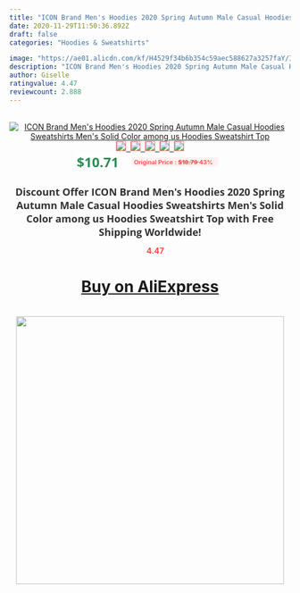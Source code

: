 ```yaml
---
title: "ICON Brand Men's Hoodies 2020 Spring Autumn Male Casual Hoodies Sweatshirts Men's Solid Color among us Hoodies Sweatshirt Top"
date: 2020-11-29T11:50:36.892Z
draft: false
categories: "Hoodies & Sweatshirts"

image: "https://ae01.alicdn.com/kf/H4529f34b6b354c59aec588627a3257faY/ICON-Brand-Men-s-Hoodies-2020-Spring-Autumn-Male-Casual-Hoodies-Sweatshirts-Men-s-Solid-Color.jpg"
description: "ICON Brand Men's Hoodies 2020 Spring Autumn Male Casual Hoodies Sweatshirts Men's Solid Color among us Hoodies Sweatshirt Top"
author: Giselle
ratingvalue: 4.47
reviewcount: 2.888
---
```

<br>
<div style="text-align: center;">
<a href="https://s.click.aliexpress.com/e/_98Wjwz" target="_blank" rel="nofollow noopener noreferrer"><img alt="ICON Brand Men's Hoodies 2020 Spring Autumn Male Casual Hoodies Sweatshirts Men's Solid Color among us Hoodies Sweatshirt Top" class="magnifier-image" src="https://ae01.alicdn.com/kf/H4529f34b6b354c59aec588627a3257faY/ICON-Brand-Men-s-Hoodies-2020-Spring-Autumn-Male-Casual-Hoodies-Sweatshirts-Men-s-Solid-Color.jpg_640x640.jpg">
<br>
<img style="border:1px solid salmon" src="https://ae01.alicdn.com/kf/H4529f34b6b354c59aec588627a3257faY/ICON-Brand-Men-s-Hoodies-2020-Spring-Autumn-Male-Casual-Hoodies-Sweatshirts-Men-s-Solid-Color.jpg_120x120.jpg">&nbsp;&nbsp;<img style="border:1px solid salmon" src="https://ae01.alicdn.com/kf/H928ad0bad2ba41ddaf11a1219ce65d4e0/ICON-Brand-Men-s-Hoodies-2020-Spring-Autumn-Male-Casual-Hoodies-Sweatshirts-Men-s-Solid-Color.jpg_120x120.jpg">&nbsp;&nbsp;<img style="border:1px solid salmon" src="https://ae01.alicdn.com/kf/H266f413e2aa4488ba51e100494abc3a8F/ICON-Brand-Men-s-Hoodies-2020-Spring-Autumn-Male-Casual-Hoodies-Sweatshirts-Men-s-Solid-Color.jpg_120x120.jpg">&nbsp;&nbsp;<img style="border:1px solid salmon" src="https://ae01.alicdn.com/kf/H3d8f09d27cbb4a1b8534e53c3be3d5b8C/ICON-Brand-Men-s-Hoodies-2020-Spring-Autumn-Male-Casual-Hoodies-Sweatshirts-Men-s-Solid-Color.jpg_120x120.jpg">&nbsp;&nbsp;<img style="border:1px solid salmon" src="https://ae01.alicdn.com/kf/H34a04b2c34a6445d8e46cd963e132fddD/ICON-Brand-Men-s-Hoodies-2020-Spring-Autumn-Male-Casual-Hoodies-Sweatshirts-Men-s-Solid-Color.jpg_120x120.jpg"></a></div><br0>
<div style="text-align: center;"><span style="background-color: white; border: 0px; box-sizing: border-box; color: seagreen; display: inline-block; font-family: &quot;open sans&quot; , &quot;arial&quot; , &quot;helvetica&quot; , sans-serif , &quot;heiti&quot;; font-size: 24px; font-stretch: inherit; font-weight: 700; line-height: inherit; margin: 0px 10px 0px 0px; padding: 0px; vertical-align: middle;">$10.71 </span>
<span style="background: rgb(255 , 241 , 241); border-radius: 3px; border: 0px; box-sizing: border-box; color: #ff4747; display: inline-block; font-family: inherit; font-size: 12px; font-stretch: inherit; font-style: inherit; font-variant: inherit; font-weight: 600; line-height: inherit; margin: 0px; padding: 2px 5px; transform: scale(0.9); vertical-align: middle;">Original Price : <b style="text-decoration: line-through;">$18.79 </b> 43%&nbsp;&nbsp;</span></div>
<h1 style="color: #333333; display: inline-block; font-family: &quot;open sans&quot; , &quot;arial&quot; , &quot;helvetica&quot; , sans-serif , &quot;heiti&quot;; font-size: 18px; font-stretch: inherit; font-weight: 700; text-align: center;">Discount Offer ICON Brand Men's Hoodies 2020 Spring Autumn Male Casual Hoodies Sweatshirts Men's Solid Color among us Hoodies Sweatshirt Top with Free Shipping Worldwide!</h1>
<div style="color: #ff4747; text-align: center;">
<img src="https://4.bp.blogspot.com/-M0ZcTcb-5uY/XleCXlxnR4I/AAAAAAAAAEc/OrjgMkXV1oMQFaCRZj5HQwOCBcu3w1FegCPcBGAYYCw/s1600/star.png" style="height: 15px;">&nbsp;<b>4.47</b></div>
<div class="button_cont" align="center"><a class="buynow_a" href="https://s.click.aliexpress.com/e/_98Wjwz" target="_blank" rel="nofollow noopener noreferrer"><H1>Buy on AliExpress</H1></a></div><br>
<div class="separator" style="clear: both; text-align: center;">
<img src="https://lh3.googleusercontent.com/-pTy5HemUv9M/XlePHvY0dAI/AAAAAAAAAE4/0nX5iRUoIWY8eMW9Dpxeirr157OZliDIgCLcBGAsYHQ/s1600/badge.gif" width="480">
</div>
